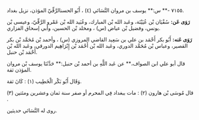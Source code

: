 ٧١٥٥ -** س:** يوسف بن مروان النَّسَائي (٤) ، أَبُو الحسنالرَّقِّيّ المؤذن، نزيل بغداد.

**رَوَى عَن:** سُفْيَان بْن عُيَيْنَة، وعَبد الله بْن المبارك، وعُبَيد الله بْن عَمْرو الرَّقِّيّ، وعيسى بْن يونس، وفضيل بْن عياض (س) ، ومخلد بْن الحسين، وأبي إسحاق الفزاري.

**رَوَى عَنه:** أَبُو بكر أَحْمَد بن علي بن سَعِيد القاضي المروزي (س) ، وأحمد بْن مُحَمَّد بْن بكر القصير، وعباس بْن مُحَمَّد الدوري، وعَبد الله بْن أَحْمَد بْن إِبْرَاهِيم الدورقي، وعَبد الله بْن أَحْمَد بْن حنبل.

قال أبو علي ابن الصواف،** عن عَبد اللَّهِ بن أحمد بْن حنبل:** حَدَّثَنَا يوسف بْن مروان المؤذن ثقة.

وَقَال أَبُو بَكْر الْخَطِيب (١) : كَانَ ثقة.

قال مُوسَى بْن هارون (٢) : مات ببغداد فِي المحرم أو صفر سنة ثمان وعشرين ومئتين (٣) .

روى له النَّسَائي حديثين.
